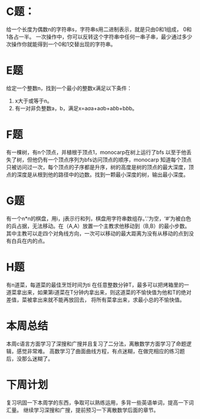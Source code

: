 # C题：
给一个长度为偶数n的字符串s，字符串s用二进制表示，就是只由0和1组成，
0和1各占一半。
一次操作中，你可以反转这个字符串中任何一串子串，最少通过多少次操作你就能得到一个0和1交替出现的字符串。
# E题
给定一个整数n，找到一个最小的整数x满足以下条件：
1. x大于或等于n。
2. 有一对非负整数a，b，满足x=a*a*a+a*a*b+a*b*b+b*b*b。
# F题
有一棵树，有n个顶点，并植根于顶点1，monocarp在树上运行了bfs
以至于他丢失了树，但他仍有一个顶点序列为bfs访问顶点的顺序，monocarp
知道每个顶点只被访问过一次，每个顶点的子序都是升序，树的高度是树的顶点的最大深度，顶点的深度是从根到他的路径中的边数。找到一颗最小深度的树，输出最小深度。
# G题
有一个n*n的棋盘，用i，j表示行和列，棋盘用字符串数组存。’.’为空，‘#’为被白色的兵占据，无法移动。在（A,A）放置一个主教求他移动到（B,B）的最小步数。
其中主教可以走四个对角线方向，一次可以移动的最大距离为没有从移动的点到没有白兵在内的点。
# H题
有n道菜，每道菜的最佳烹饪时间为ti
在任意整数分钟T，最多可以把烤箱里的一道菜拿出来，如果第i道菜在T分钟内拿出来，则这道菜的不愉快值为他和T的绝对差值，菜被拿出来就不能再放回去，
将所有菜拿出来，求最小总的不愉快值。
# 本周总结
本周c语言方面学习了深搜和广搜并且复习了二分法，离散数学方面学习了命题逻辑，感觉非常难。
高数学习了曲面曲线方程，有点迷糊，在做完相应的练习题后，没那么迷糊了。
# 下周计划
复习巩固一下本周学的东西，争取可以熟练运用，多背一些英语单词，提高一下词汇量。
继续学习深搜和广搜，提前预习一下离散数学后面的章节。
